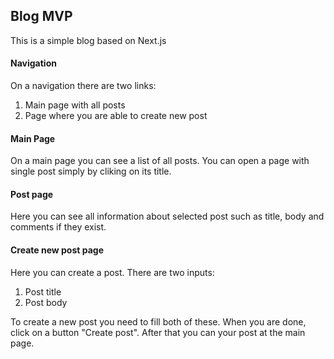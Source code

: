 ## Blog MVP

This is a simple blog based on Next.js

#### Navigation

On a navigation there are two links:

1. Main page with all posts
2. Page where you are able to create new post

#### Main Page

On a main page you can see a list of all posts. You can open a page with single post simply by cliking on its title.

#### Post page

Here you can see all information about selected post such as title, body and comments if they exist.

#### Create new post page

Here you can create a post. There are two inputs:

1. Post title
2. Post body

To create a new post you need to fill both of these. When you are done, click on a button "Create post". After that you can your post at the main page.

